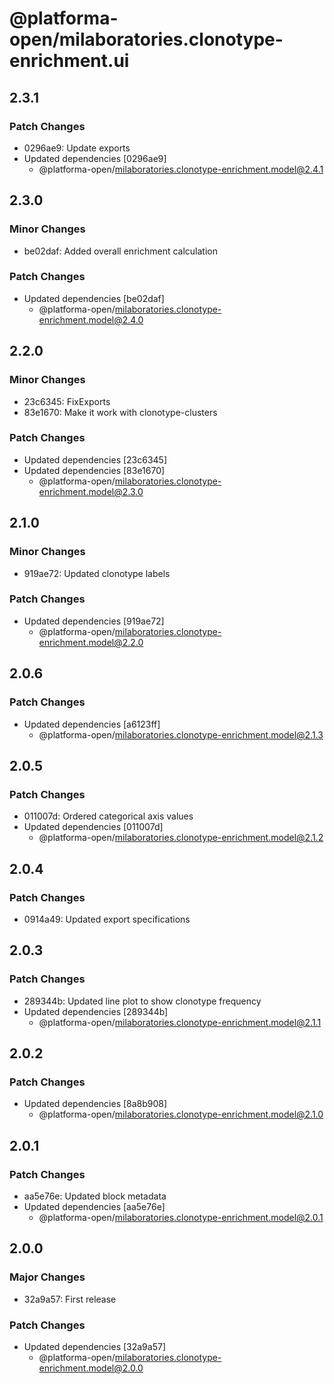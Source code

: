 # @platforma-open/milaboratories.clonotype-enrichment.ui

## 2.3.1

### Patch Changes

- 0296ae9: Update exports
- Updated dependencies [0296ae9]
  - @platforma-open/milaboratories.clonotype-enrichment.model@2.4.1

## 2.3.0

### Minor Changes

- be02daf: Added overall enrichment calculation

### Patch Changes

- Updated dependencies [be02daf]
  - @platforma-open/milaboratories.clonotype-enrichment.model@2.4.0

## 2.2.0

### Minor Changes

- 23c6345: FixExports
- 83e1670: Make it work with clonotype-clusters

### Patch Changes

- Updated dependencies [23c6345]
- Updated dependencies [83e1670]
  - @platforma-open/milaboratories.clonotype-enrichment.model@2.3.0

## 2.1.0

### Minor Changes

- 919ae72: Updated clonotype labels

### Patch Changes

- Updated dependencies [919ae72]
  - @platforma-open/milaboratories.clonotype-enrichment.model@2.2.0

## 2.0.6

### Patch Changes

- Updated dependencies [a6123ff]
  - @platforma-open/milaboratories.clonotype-enrichment.model@2.1.3

## 2.0.5

### Patch Changes

- 011007d: Ordered categorical axis values
- Updated dependencies [011007d]
  - @platforma-open/milaboratories.clonotype-enrichment.model@2.1.2

## 2.0.4

### Patch Changes

- 0914a49: Updated export specifications

## 2.0.3

### Patch Changes

- 289344b: Updated line plot to show clonotype frequency
- Updated dependencies [289344b]
  - @platforma-open/milaboratories.clonotype-enrichment.model@2.1.1

## 2.0.2

### Patch Changes

- Updated dependencies [8a8b908]
  - @platforma-open/milaboratories.clonotype-enrichment.model@2.1.0

## 2.0.1

### Patch Changes

- aa5e76e: Updated block metadata
- Updated dependencies [aa5e76e]
  - @platforma-open/milaboratories.clonotype-enrichment.model@2.0.1

## 2.0.0

### Major Changes

- 32a9a57: First release

### Patch Changes

- Updated dependencies [32a9a57]
  - @platforma-open/milaboratories.clonotype-enrichment.model@2.0.0
